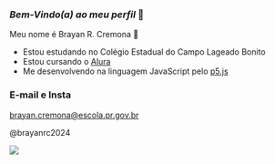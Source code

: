 ### _Bem-Vindo(a) ao meu perfil_ 🍪

Meu nome é Brayan R. Cremona 🤙

- Estou estudando no Colégio Estadual do Campo Lageado Bonito
- Estou cursando o [Alura](https://www.alura.com.br/)
- Me desenvolvendo na linguagem JavaScript pelo [p5.js](https://p5js.org/)

### E-mail e Insta

brayan.cremona@escola.pr.gov.br

@brayanrc2024

 ![](https://media.tenor.com/nUolmeC7l14AAAAi/dog-meme.gif)
